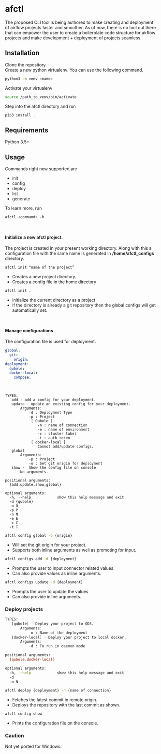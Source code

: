 # afctl

The proposed CLI tool is being authored to make creating and deployment of airflow projects faster and smoother. 
As of now, there is no tool out there that can empower the user to create a boilerplate code structure for airflow 
projects and make development + deployment of projects seamless.

## Installation

Clone the repository. <br />
Create a new python virtualenv. You can use the following command. <br />
```bash
python3 -m venv <name>
```
Activate your virtualenv<br/>
```bash
source /path_to_venv/bin/activate
```

Step into the afctl directory and run <br/>
```bash
pip3 install .
```

## Requirements
Python 3.5+

## Usage

Commands right now supported are
* init
* config
* deploy
* list
* generate

To learn more, run 
```bash
afctl <command> -h
```
<br>

#### Initialize a new afctl project. 
The project is created in your present working directory. Along with this a configuration file with the same name is 
generated in **/home/afctl_configs** directory.


```bash
afctl init “name of the project”
```

* Creates a new project directory.
* Creates a config file in the home directory

```bash
afctl init .
```
* Initialize the current directory as a project
* If the directory is already a git repository then the global configs will get automatically set.
<br>

#### Manage configurations

The configuration file is used for deployment.
```yaml
global:
  git:
    origin:
deployment:
  qubole:
  docker-local:
    compose:
```
<br>

```
TYPES:
   add - add a config for your deployment.
   update - update an existing config for your deployment.
       Arguments:
           -d : Deployment Type
           -p : Project
            [ Qubole ]
               -n : name of connection
               -e : name of environment
               -c : cluster label
               -t : auth token
            [ docker-local ]
               Cannot add/update configs.
   global
       Arguments:
           -p : Project
           -o : Set git origin for deployment
   show -  Show the config file on console
       No arguments.

positional arguments:
  {add,update,show,global}

optional arguments:
  -h, --help            show this help message and exit
  -d {qubole}
  -o O
  -p P
  -n N
  -e E
  -c C
  -t T
```

```bash
afctl config global -o {origin}
```
* Will set the git origin for your project.
* Supports both inline arguments as well as promoting for input.

```bash
afctl configs add -d {deployment}
```
* Prompts the user to input connector related values.
*  Can also provide values as inline arguments.

```bash
afctl configs update -d {deployment}
```

* Prompts the user to update the values
* Can also provide inline arguments.

### Deploy projects

```bash
TYPES:
   [qubole] - Deploy your project to QDS.
       Arguments:
           -n : Name of the deployment
   [docker-local] - Deploy your project to local docker.
       Arguments:
           -d : To run in daemon mode

positional arguments:
  {qubole,docker-local}

optional arguments:
  -h, --help            show this help message and exit
  -d
  -n N
```

```bash
afctl deploy {deployment} -n {name of connection}
```
* Fetches the latest commit in remote origin.
* Deploys the repository with the last commit as shown.

```bash
afctl config show
```

* Prints the configuration file on the console.


### Caution
Not yet ported for Windows.

